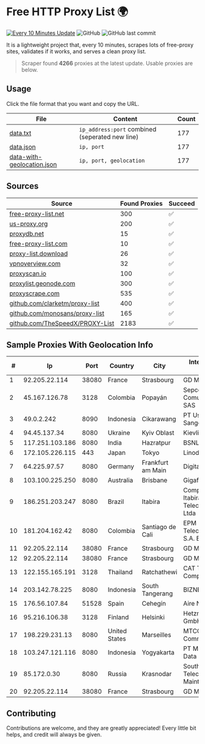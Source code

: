 
# Free HTTP Proxy List 🌍

[![Every 10 Minutes Update](https://github.com/mertguvencli/http-proxy-list/actions/workflows/main.yml/badge.svg?branch=main)](https://github.com/mertguvencli/http-proxy-list/actions/workflows/main.yml)
![GitHub](https://img.shields.io/github/license/mertguvencli/http-proxy-list)
![GitHub last commit](https://img.shields.io/github/last-commit/mertguvencli/http-proxy-list)

It is a lightweight project that, every 10 minutes, scrapes lots of free-proxy sites, validates if it works, and serves a clean proxy list.


> Scraper found **4266** proxies at the latest update. Usable proxies are below.

## Usage

Click the file format that you want and copy the URL.


|File|Content|Count|
|----|-------|-----|
|[data.txt](https://raw.githubusercontent.com/mertguvencli/http-proxy-list/main/proxy-list/data.txt)|`ip_address:port` combined (seperated new line)|177|
|[data.json](https://raw.githubusercontent.com/mertguvencli/http-proxy-list/main/proxy-list/data.json)|`ip, port`|177|
|[data-with-geolocation.json](https://raw.githubusercontent.com/mertguvencli/http-proxy-list/main/proxy-list/data-with-geolocation.json)|`ip, port, geolocation`|177|

## Sources

|Source|Found Proxies|Succeed|
|------|-------------|-------|
|[free-proxy-list.net](https://free-proxy-list.net)|300|✅|
|[us-proxy.org](https://www.us-proxy.org)|200|✅|
|[proxydb.net](http://proxydb.net)|15|✅|
|[free-proxy-list.com](https://free-proxy-list.com/?page=&port=&type%5B%5D=http&type%5B%5D=https&up_time=0&search=Search)|10|✅|
|[proxy-list.download](https://www.proxy-list.download/HTTP)|26|✅|
|[vpnoverview.com](https://vpnoverview.com/privacy/anonymous-browsing/free-proxy-servers)|32|✅|
|[proxyscan.io](https://www.proxyscan.io)|100|✅|
|[proxylist.geonode.com](https://proxylist.geonode.com/api/proxy-list?limit=300&page=1&sort_by=lastChecked&sort_type=desc&protocols=http,https)|300|✅|
|[proxyscrape.com](https://api.proxyscrape.com/v2/?request=displayproxies&protocol=http&timeout=10000&country=all&ssl=all&anonymity=all)|535|✅|
|[github.com/clarketm/proxy-list](https://raw.githubusercontent.com/clarketm/proxy-list/master/proxy-list-raw.txt)|400|✅|
|[github.com/monosans/proxy-list](https://raw.githubusercontent.com/monosans/proxy-list/main/proxies/http.txt)|165|✅|
|[github.com/TheSpeedX/PROXY-List](https://raw.githubusercontent.com/TheSpeedX/PROXY-List/master/http.txt)|2183|✅|


## Sample Proxies With Geolocation Info

|#|Ip|Port|Country|City|Internet Service Provider|
|-|--|----|-------|----|-------------------------|
|1|92.205.22.114|38080|France|Strasbourg|GD MASS Network|
|2|45.167.126.78|3128|Colombia|Popayán|Sepcom Comunicaciones SAS|
|3|49.0.2.242|8090|Indonesia|Cikarawang|PT Usaha Adi Sanggoro|
|4|94.45.137.34|8080|Ukraine|Kyiv Oblast|Kievline LLC|
|5|117.251.103.186|8080|India|Hazratpur|BSNL Internet|
|6|172.105.226.115|443|Japan|Tokyo|Linode, LLC|
|7|64.225.97.57|8080|Germany|Frankfurt am Main|DigitalOcean, LLC|
|8|103.100.225.250|8080|Australia|Brisbane|Gigafy|
|9|186.251.203.247|8080|Brazil|Itabira|Companhia Itabirana Telecomunicações Ltda|
|10|181.204.162.42|8080|Colombia|Santiago de Cali|EPM Telecomunicaciones S.A. E.S.P.|
|11|92.205.22.114|38080|France|Strasbourg|GD MASS Network|
|12|92.205.22.114|38080|France|Strasbourg|GD MASS Network|
|13|122.155.165.191|3128|Thailand|Ratchathewi|CAT Telecom Public Company Limited|
|14|203.142.78.225|8080|Indonesia|South Tangerang|BIZNET|
|15|176.56.107.84|51528|Spain|Cehegín|Aire Networks|
|16|95.216.106.38|3128|Finland|Helsinki|Hetzner Online GmbH|
|17|198.229.231.13|8080|United States|Marseilles|MTCO Communications|
|18|103.247.121.116|8080|Indonesia|Yogyakarta|PT Media Sarana Data|
|19|85.172.0.30|8080|Russia|Krasnodar|Southen Telecommunication Maintainer|
|20|92.205.22.114|38080|France|Strasbourg|GD MASS Network|



## Contributing

Contributions are welcome, and they are greatly appreciated! Every
little bit helps, and credit will always be given.

